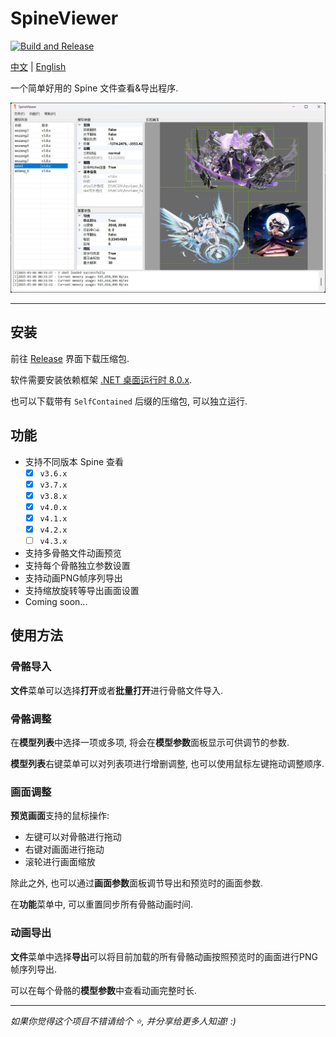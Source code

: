 # SpineViewer

[![Build and Release](https://github.com/ww-rm/SpineViewer/actions/workflows/dotnet-desktop.yml/badge.svg)](https://github.com/ww-rm/SpineViewer/actions/workflows/dotnet-desktop.yml)

[中文](README.md) | [English](README.en.md)

一个简单好用的 Spine 文件查看&导出程序.

![previewer](img/previewer.jpg)

---

## 安装

前往 [Release](https://github.com/ww-rm/SpineViewer/releases) 界面下载压缩包.

软件需要安装依赖框架 [.NET 桌面运行时 8.0.x](https://dotnet.microsoft.com/zh-cn/download/dotnet/8.0).

也可以下载带有 `SelfContained` 后缀的压缩包, 可以独立运行.

## 功能

- 支持不同版本 Spine 查看
    - [x] `v3.6.x`
    - [x] `v3.7.x`
    - [x] `v3.8.x`
    - [x] `v4.0.x`
    - [x] `v4.1.x`
    - [x] `v4.2.x`
    - [ ] `v4.3.x`
- 支持多骨骼文件动画预览
- 支持每个骨骼独立参数设置
- 支持动画PNG帧序列导出
- 支持缩放旋转等导出画面设置
- Coming soon...

## 使用方法

### 骨骼导入

**文件**菜单可以选择**打开**或者**批量打开**进行骨骼文件导入.

### 骨骼调整

在**模型列表**中选择一项或多项, 将会在**模型参数**面板显示可供调节的参数.

**模型列表**右键菜单可以对列表项进行增删调整, 也可以使用鼠标左键拖动调整顺序.

### 画面调整

**预览画面**支持的鼠标操作:

- 左键可以对骨骼进行拖动
- 右键对画面进行拖动
- 滚轮进行画面缩放

除此之外, 也可以通过**画面参数**面板调节导出和预览时的画面参数.

在**功能**菜单中, 可以重置同步所有骨骼动画时间.

### 动画导出

**文件**菜单中选择**导出**可以将目前加载的所有骨骼动画按照预览时的画面进行PNG帧序列导出.

可以在每个骨骼的**模型参数**中查看动画完整时长.

---

*如果你觉得这个项目不错请给个 :star:, 并分享给更多人知道! :)*
